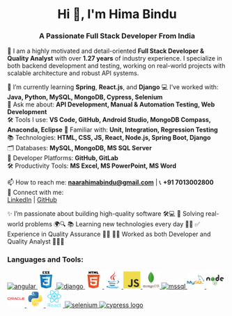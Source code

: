 <h1 align="center">Hi 👋, I'm Hima Bindu</h1>
<h3 align="center">A Passionate Full Stack Developer From India</h3>

🌟 I am a highly motivated and detail-oriented <strong>Full Stack Developer & Quality Analyst</strong> with over <strong>1.27 years</strong> of industry experience. I specialize in both backend development and testing, working on real-world projects with scalable architecture and robust API systems.

🌱 I’m currently learning <strong>Spring</strong>, <strong>React.js</strong>, and <strong>Django</strong> 
💻 I’ve worked with: <strong>Java, Python, MySQL, MongoDB, Cypress, Selenium</strong>  
💬 Ask me about: <strong>API Development, Manual & Automation Testing, Web Development</strong>  
🛠️ Tools I use: <strong>VS Code, GitHub, Android Studio, MongoDB Compass, Anaconda, Eclipse</strong>
🔁 Familiar with: <strong>Unit, Integration, Regression Testing</strong>  
📚 Technologies: <strong>HTML, CSS, JS, React, Node.js, Spring Boot, Django</strong>  
🗂️ Databases: <strong>MySQL, MongoDB, MS SQL Server</strong>  
📂 Developer Platforms: <strong>GitHub, GitLab</strong>  
🛠️ Productivity Tools: <strong>MS Excel, MS PowerPoint, MS Word</strong>

📫 How to reach me: <strong>naarahimabindu@gmail.com</strong> | 📞 <strong>+91 7013002800</strong>  
🔗 Connect with me:  
<a href="https://www.linkedin.com/in/nara-himabindu/" target="_blank">LinkedIn</a> | 
<a href="https://github.com/bindu2302" target="_blank">GitHub</a>

✨ I’m passionate about building high-quality software 🛠️💻
🧩 Solving real-world problems 🌍🔍
📚 Learning new technologies every day 🚀🧠
✅ Experience in Quality Assurance 🧪🔧
👨‍💻 Worked as both Developer and Quality Analyst 🔄🧑‍💼


<p align="left">
</p>
<h3 align="left">Languages and Tools:</h3>
<p align="left"> <a href="https://angular.io" target="_blank" rel="noreferrer"> <img src="https://angular.io/assets/images/logos/angular/angular.svg" alt="angular" width="40" height="40"/> </a> <a href="https://www.w3schools.com/css/" target="_blank" rel="noreferrer"> <img src="https://raw.githubusercontent.com/devicons/devicon/master/icons/css3/css3-original-wordmark.svg" alt="css3" width="40" height="40"/> </a> <a href="https://www.djangoproject.com/" target="_blank" rel="noreferrer"> <img src="https://cdn.worldvectorlogo.com/logos/django.svg" alt="django" width="40" height="40"/> </a> <a href="https://www.w3.org/html/" target="_blank" rel="noreferrer"> <img src="https://raw.githubusercontent.com/devicons/devicon/master/icons/html5/html5-original-wordmark.svg" alt="html5" width="40" height="40"/> </a> <a href="https://www.java.com" target="_blank" rel="noreferrer"> <img src="https://raw.githubusercontent.com/devicons/devicon/master/icons/java/java-original.svg" alt="java" width="40" height="40"/> </a> <a href="https://developer.mozilla.org/en-US/docs/Web/JavaScript" target="_blank" rel="noreferrer"> <img src="https://raw.githubusercontent.com/devicons/devicon/master/icons/javascript/javascript-original.svg" alt="javascript" width="40" height="40"/> </a> <a href="https://www.mongodb.com/" target="_blank" rel="noreferrer"> <img src="https://raw.githubusercontent.com/devicons/devicon/master/icons/mongodb/mongodb-original-wordmark.svg" alt="mongodb" width="40" height="40"/> </a> <a href="https://www.microsoft.com/en-us/sql-server" target="_blank" rel="noreferrer"> <img src="https://www.svgrepo.com/show/303229/microsoft-sql-server-logo.svg" alt="mssql" width="40" height="40"/> </a> <a href="https://www.mysql.com/" target="_blank" rel="noreferrer"> <img src="https://raw.githubusercontent.com/devicons/devicon/master/icons/mysql/mysql-original-wordmark.svg" alt="mysql" width="40" height="40"/> </a> <a href="https://nodejs.org" target="_blank" rel="noreferrer"> <img src="https://raw.githubusercontent.com/devicons/devicon/master/icons/nodejs/nodejs-original-wordmark.svg" alt="nodejs" width="40" height="40"/> </a> <a href="https://www.oracle.com/" target="_blank" rel="noreferrer"> <img src="https://raw.githubusercontent.com/devicons/devicon/master/icons/oracle/oracle-original.svg" alt="oracle" width="40" height="40"/> </a> <a href="https://www.python.org" target="_blank" rel="noreferrer"> <img src="https://raw.githubusercontent.com/devicons/devicon/master/icons/python/python-original.svg" alt="python" width="40" height="40"/> </a> <a href="https://reactjs.org/" target="_blank" rel="noreferrer"> <img src="https://raw.githubusercontent.com/devicons/devicon/master/icons/react/react-original-wordmark.svg" alt="react" width="40" height="40"/> </a> <a href="https://www.selenium.dev" target="_blank" rel="noreferrer"> <img src="https://raw.githubusercontent.com/detain/svg-logos/780f25886640cef088af994181646db2f6b1a3f8/svg/selenium-logo.svg" alt="selenium" width="40" height="40"/> </a> 
<a href="https://cypress.io" target="_blank" rel="noreferrer"><img src="https://cdn.jsdelivr.net/gh/simple-icons/simple-icons/icons/cypress.svg" alt="cypress logo" width="40" height="40"/> </a></p>
